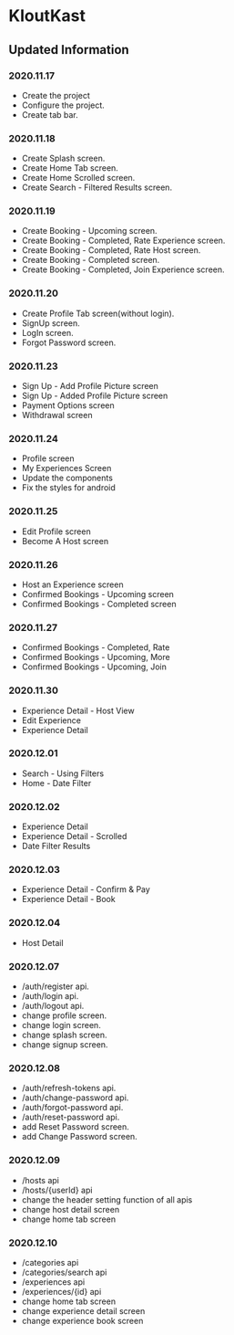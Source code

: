 # KloutKast

## Updated Information

### 2020.11.17
- Create the project
- Configure the project.
- Create tab bar.

### 2020.11.18
- Create Splash screen.
- Create Home Tab screen.
- Create Home Scrolled screen.
- Create Search - Filtered Results screen.

### 2020.11.19
- Create Booking - Upcoming screen.
- Create Booking - Completed, Rate Experience screen.
- Create Booking - Completed, Rate Host screen.
- Create Booking - Completed screen.
- Create Booking - Completed, Join Experience screen.

### 2020.11.20
- Create Profile Tab screen(without login).
- SignUp screen.
- LogIn screen.
- Forgot Password screen.

### 2020.11.23
- Sign Up - Add Profile Picture screen
- Sign Up - Added Profile Picture screen
- Payment Options screen
- Withdrawal screen

### 2020.11.24
- Profile screen
- My Experiences Screen
- Update the components
- Fix the styles for android

### 2020.11.25
- Edit Profile screen
- Become A Host screen

### 2020.11.26
- Host an Experience screen
- Confirmed Bookings - Upcoming screen
- Confirmed Bookings - Completed screen

### 2020.11.27
- Confirmed Bookings - Completed, Rate
- Confirmed Bookings - Upcoming, More
- Confirmed Bookings - Upcoming, Join

### 2020.11.30
- Experience Detail - Host View
- Edit Experience
- Experience Detail

### 2020.12.01
- Search - Using Filters
- Home - Date Filter

### 2020.12.02
- Experience Detail
- Experience Detail - Scrolled
- Date Filter Results

### 2020.12.03
- Experience Detail - Confirm & Pay
- Experience Detail - Book

### 2020.12.04
- Host Detail

### 2020.12.07
- /auth/register api.
- /auth/login api.
- /auth/logout api.
- change profile screen.
- change login screen.
- change splash screen.
- change signup screen.

### 2020.12.08
- /auth/refresh-tokens api.
- /auth/change-password api.
- /auth/forgot-password api.
- /auth/reset-password api.
- add Reset Password screen.
- add Change Password screen. 

### 2020.12.09
- /hosts api
- /hosts/{userId} api
- change the header setting function of all apis
- change host detail screen
- change home tab screen

### 2020.12.10
- /categories api
- /categories/search api
- /experiences api
- /experiences/{id} api
- change home tab screen
- change experience detail screen
- change experience book screen
